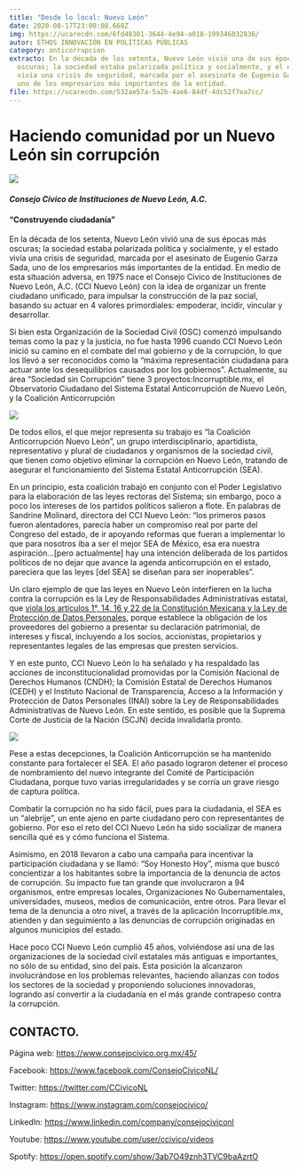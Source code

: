 ```yaml
---
title: "Desde lo local: Nuevo León"
date: 2020-08-17T23:00:08.668Z
img: https://ucarecdn.com/6fd48301-3644-4e94-a018-199346032836/
autor: ETHOS INNOVACIÓN EN POLÍTICAS PÚBLICAS
category: anticorrupcion
extracto: En la década de los setenta, Nuevo León vivió una de sus épocas más
  oscuras; la sociedad estaba polarizada política y socialmente, y el estado
  vivía una crisis de seguridad, marcada por el asesinato de Eugenio Garza Sada,
  uno de los empresarios más importantes de la entidad.
file: https://ucarecdn.com/532ae57a-5a2b-4ae6-84df-4dc52f7ea7cc/
---
```

<!--StartFragment-->

# Haciendo comunidad por un Nuevo León sin corrupción

![](https://ucarecdn.com/6fdf6314-4d1c-40fa-a044-c46690c75ac0/)

[](https://www.ethos.org.mx/wp-content/uploads/2020/06/Logo-45-aniversario-construyendo-pu%CC%81blico-1-y-2.png)

#### *Consejo Cívico de Instituciones de Nuevo León, A.C.* 

#### “Construyendo ciudadanía”

En la década de los setenta, Nuevo León vivió una de sus épocas más oscuras; la sociedad estaba polarizada política y socialmente, y el estado vivía una crisis de seguridad, marcada por el asesinato de Eugenio Garza Sada, uno de los empresarios más importantes de la entidad. En medio de esta situación adversa, en 1975 nace el Consejo Cívico de Instituciones de Nuevo León, A.C. (CCI Nuevo León) con la idea de organizar un frente ciudadano unificado, para impulsar la construcción de la paz social, basando su actuar en 4 valores primordiales: empoderar, incidir, vincular y desarrollar. 

Si bien esta Organización de la Sociedad Civil (OSC) comenzó impulsando temas como la paz y la justicia, no fue hasta 1996 cuando CCI Nuevo León inició su camino en el combate del mal gobierno y de la corrupción, lo que los llevó a ser reconocidos como la “máxima representación ciudadana para actuar ante los desequilibrios causados por los gobiernos”. Actualmente, su área “Sociedad sin Corrupción” tiene 3 proyectos:Incorruptible.mx, el Observatorio Ciudadano del Sistema Estatal Anticorrupción de Nuevo León, y la Coalición Anticorrupción

![](https://lh3.googleusercontent.com/-3tCm4YjV6Yc/XzbYfBWKT9I/AAAAAAAAAC4/N7Ug_lQUHms9moPH9vGn1p4IHyomeAXEACK8BGAsYHg/s0/2020-08-14.png)

De todos ellos, el que mejor representa su trabajo es “la Coalición Anticorrupción Nuevo León”, un grupo interdisciplinario, apartidista, representativo y plural de ciudadanos y organismos de la sociedad civil, que tienen como objetivo eliminar la corrupción en Nuevo León, tratando de asegurar el funcionamiento del Sistema Estatal Anticorrupción (SEA).

En un principio, esta coalición trabajó en conjunto con el Poder Legislativo para la elaboración de las leyes rectoras del Sistema; sin embargo, poco a poco los intereses de los partidos políticos salieron a flote. En palabras de Sandrine Molinard, directora del CCI Nuevo León: “los primeros pasos fueron alentadores, parecía haber un compromiso real por parte del Congreso del estado, de ir apoyando reformas que fueran a implementar lo que para nosotros iba a ser el mejor SEA de México, esa era nuestra aspiración…\[pero actualmente] hay una intención deliberada de los partidos políticos de no dejar que avance la agenda anticorrupción en el estado, pareciera que las leyes \[del SEA] se diseñan para ser inoperables”.

Un claro ejemplo de que las leyes en Nuevo León interfieren en la lucha contra la corrupción es la Ley de Responsabilidades Administrativas estatal, que [viola los artículos 1°, 14, 16 y 22 de la Constitución Mexicana y la Ley de Protección de Datos Personales](https://www.cndh.org.mx/sites/default/files/documentos/2019-07/Acc_Inc_2019_71.pdf), porque establece la obligación de los proveedores del gobierno a presentar su declaración patrimonial, de intereses y fiscal, incluyendo a los socios, accionistas, propietarios y representantes legales de las empresas que presten servicios. 

Y en este punto, CCI Nuevo León lo ha señalado y ha respaldado las acciones de inconstitucionalidad promovidas por la Comisión Nacional de Derechos Humanos (CNDH); la Comisión Estatal de Derechos Humanos (CEDH) y el Instituto Nacional de Transparencia, Acceso a la Información y Protección de Datos Personales (INAI) sobre la Ley de Responsabilidades Administrativas de Nuevo León. En este sentido, es posible que la Suprema Corte de Justicia de la Nación (SCJN) decida invalidarla pronto.

![](https://lh3.googleusercontent.com/-l_-I45iwYD8/XzbLsG7OLRI/AAAAAAAAACQ/ovs4BZ3QhzcFk6zGvvmXpcjS3s5xognjACK8BGAsYHg/s0/2020-08-14.png)

Pese a estas decepciones, la Coalición Anticorrupción se ha mantenido constante para fortalecer el SEA. El año pasado lograron detener el proceso de nombramiento del nuevo integrante del Comité de Participación Ciudadana, porque tuvo varias irregularidades y se corría un grave riesgo de captura política. 

Combatir la corrupción no ha sido fácil, pues para la ciudadanía, el SEA es un “alebrije”, un ente ajeno en parte ciudadano pero con representantes de gobierno. Por eso el reto del CCI Nuevo León ha sido socializar de manera sencilla qué es y cómo funciona el Sistema. 

Asimismo, en 2018 llevaron a cabo una campaña para incentivar la participación ciudadana y se llamó: “Soy Honesto Hoy”, misma que buscó concientizar a los habitantes sobre la importancia de la denuncia de actos de corrupción. Su impacto fue tan grande que involucraron a 94 organismos, entre empresas locales, Organizaciones No Gubernamentales, universidades, museos, medios de comunicación, entre otros. Para llevar el tema de la denuncia a otro nivel, a través de la aplicación Incorruptible.mx, atienden y dan seguimiento a las denuncias de corrupción originadas en algunos municipios del estado. 

Hace poco CCI Nuevo León cumplió 45 años, volviéndose así una de las organizaciones de la sociedad civil estatales más antiguas e importantes, no sólo de su entidad, sino del país. Esta posición la alcanzaron involucrándose en los problemas relevantes, haciendo alianzas con todos los sectores de la sociedad y proponiendo soluciones innovadoras, logrando así convertir a la ciudadanía en el más grande contrapeso contra la corrupción.

## **CONTACTO**.

Página web: <https://www.consejocivico.org.mx/45/>

Facebook: <https://www.facebook.com/ConsejoCivicoNL/>

Twitter: <https://twitter.com/CCivicoNL>

Instagram: <https://www.instagram.com/consejocivico/>

LinkedIn: <https://www.linkedin.com/company/consejociviconl>

Youtube: <https://www.youtube.com/user/ccivico/videos>

Spotify: <https://open.spotify.com/show/3ab7O49znh3TVC9baAzrtO>

<!--EndFragment-->